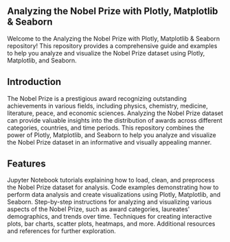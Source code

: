 ## Analyzing the Nobel Prize with Plotly, Matplotlib & Seaborn


Welcome to the Analyzing the Nobel Prize with Plotly, Matplotlib & Seaborn repository! This repository provides a comprehensive guide and examples to help you analyze and visualize the Nobel Prize dataset using Plotly, Matplotlib, and Seaborn.

## Introduction
The Nobel Prize is a prestigious award recognizing outstanding achievements in various fields, including physics, chemistry, medicine, literature, peace, and economic sciences. Analyzing the Nobel Prize dataset can provide valuable insights into the distribution of awards across different categories, countries, and time periods. This repository combines the power of Plotly, Matplotlib, and Seaborn to help you analyze and visualize the Nobel Prize dataset in an informative and visually appealing manner.

## Features
Jupyter Notebook tutorials explaining how to load, clean, and preprocess the Nobel Prize dataset for analysis.
Code examples demonstrating how to perform data analysis and create visualizations using Plotly, Matplotlib, and Seaborn.
Step-by-step instructions for analyzing and visualizing various aspects of the Nobel Prize, such as award categories, laureates' demographics, and trends over time.
Techniques for creating interactive plots, bar charts, scatter plots, heatmaps, and more.
Additional resources and references for further exploration.







